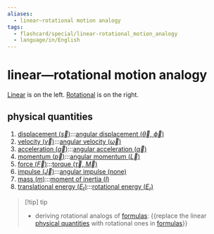 ```yaml
---
aliases:
  - linear—rotational motion analogy
tags:
  - flashcard/special/linear-rotational_motion_analogy
  - language/in/English
---
```


# linear—rotational motion analogy

[Linear](linear%20motion.md) is on the left. [Rotational](rotation.md) is on the right.

## physical quantities

1. [displacement ($\vec{s}$)](../general/displacement%20(geometry).md):::[angular displacement ($\vec{\theta}$, $\vec{\phi}$)](../general/angular%20displacement.md)
2. [velocity ($\vec{v}$)](../general/velocity.md):::[angular velocity ($\vec{\omega}$)](../general/angular%20velocity.md)
3. [acceleration ($\vec{a}$)](../general/acceleration.md):::[angular acceleration ($\vec{\alpha}$)](../general/angular%20acceleration.md)
4. [momentum ($\vec{p}$)](../general/momentum.md):::[angular momentum ($\vec{L}$)](../general/angular%20momentum.md)
5. [force ($\vec{F}$)](../general/force.md):::[torque ($\vec{\tau}$, $\vec{M}$)](../general/torque.md)
6. [impulse ($\vec{J}$)](../general/impulse%20(physics).md):::[angular impulse (none)](../general/angular%20momentum.md)
7. [mass ($m$)](../general/mass.md):::[moment of inertia ($I$)](../general/moment%20of%20inertia.md)
8. [translational energy ($E_t$)](../general/kinetic%20energy.md):::[rotational energy ($E_r$)](../general/rotational%20energy.md)

> [!tip] tip
>
> - deriving rotational analogs of [formulas](../general/formula.md): {{replace the linear [physical quantities](#physical%20quantities) with rotational ones in [formulas](../general/formula.md)}}
